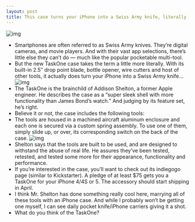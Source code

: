 ```yaml
---
layout: post
title: This case turns your iPhone into a Swiss Army knife, literally
---
```

![img](http://media.idownloadblog.com/wp-content/uploads/2012/11/taskone-pocket-knife-case.jpg)
* Smartphones are often referred to as Swiss Army knives. They’re digital cameras, and movie players. And with their vast app selections, there’s little else they can’t do — much like the popular pocketable multi-tool.
* But the new TaskOne case takes the term a little more literally. With its built-in 2.5″ drop point blade, bottle opener, wire cutters and host of other tools, it actually does turn your iPhone into a Swiss Army knife…
![img](http://media.idownloadblog.com/wp-content/uploads/2012/11/taskone1.jpg)
* The TaskOne is the brainchild of Addison Shelton, a former Apple engineer. He describes the case as a “super sleek shell with more functionality than James Bond’s watch.” And judging by its feature set, he’s right.
* Believe it or not, the case includes the following tools:
* The tools are housed in a machined aircraft aluminum enclosure and each one is secured via a custom spring assembly. To use one of them, simply slide up, or over, its corresponding switch on the back of the case.
![img](http://media.idownloadblog.com/wp-content/uploads/2012/11/taskone-case-3.jpg)
* Shelton says that the tools are built to be used, and are designed to withstand the abuse of real life. He assures they’ve been tested, retested, and tested some more for their appearance, functionality and performance.
* If you’re interested in the case, you’ll want to check out its indiegogo page (similar to Kickstarter). A pledge of at least $75 gets you a TaskOne for your iPhone 4/4S or 5. The accessory should start shipping in April.
* I think Mr. Shelton has done something really cool here, marrying all of these tools with an iPhone case. And while I probably won’t be getting one myself, I can see daily pocket knife/iPhone carriers giving it a shot.
* What do you think of the TaskOne?


